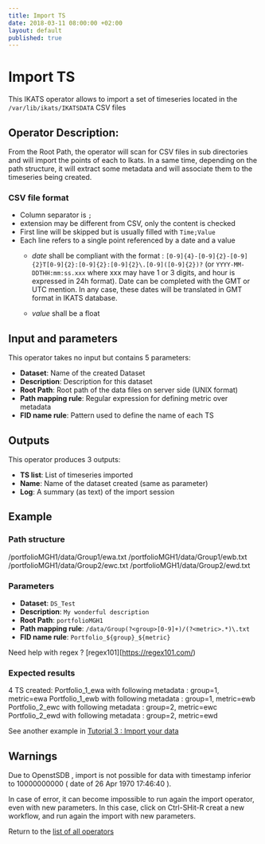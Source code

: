 ```yaml
---
title: Import TS
date: 2018-03-11 08:00:00 +02:00
layout: default
published: true
---
```


# Import TS
This IKATS operator allows to import a set of timeseries located in the `/var/lib/ikats/IKATSDATA` CSV files

## Operator Description:

From the Root Path, the operator will scan for CSV files in sub directories and will import the points of each to Ikats.
In a same time, depending on the path structure, it will extract some metadata and will associate them to the timeseries being created.

### CSV file format
- Column separator is `;`
- extension may be different from CSV, only the content is checked
- First line will be skipped but is usually filled with `Time;Value`
- Each line refers to a single point referenced by a date and a value
  - *date* shall be compliant with the format : `[0-9]{4}-[0-9]{2}-[0-9]{2}T[0-9]{2}:[0-9]{2}:[0-9]{2}\.[0-9]([0-9]{2})?` (or `YYYY-MM-DDTHH:mm:ss.xxx` where xxx may have 1 or 3 digits, and hour is expressed in 24h format).
  Date can be completed with the GMT or UTC mention. In any case, these dates will be translated in GMT format in IKATS database.

  - *value* shall be a float

## Input and parameters

This operator takes no input but contains 5 parameters:

- **Dataset**: Name of the created Dataset
- **Description**: Description for this dataset
- **Root Path**: Root path of the data files on server side (UNIX format)
- **Path mapping rule**: Regular expression for defining metric over metadata
- **FID name rule**: Pattern used to define the name of each TS

## Outputs

This operator produces 3 outputs:

- **TS list**: List of timeseries imported
- **Name**: Name of the dataset created (same as parameter)
- **Log**: A summary (as text) of the import session

## Example

### Path structure
/portfolioMGH1/data/Group1/ewa.txt
/portfolioMGH1/data/Group1/ewb.txt
/portfolioMGH1/data/Group2/ewc.txt
/portfolioMGH1/data/Group2/ewd.txt

### Parameters
- **Dataset**: `DS_Test`
- **Description**: `My wonderful description`
- **Root Path**: `portfolioMGH1`
- **Path mapping rule**: `/data/Group(?<group>[0-9]+)/(?<metric>.*)\.txt`
- **FID name rule**: `Portfolio_${group}_${metric}`

Need help with regex ? [regex101][https://regex101.com/)


### Expected results

4 TS created:
Portfolio_1_ewa with following metadata : group=1, metric=ewa
Portfolio_1_ewb with following metadata : group=1, metric=ewb
Portfolio_2_ewc with following metadata : group=2, metric=ewc
Portfolio_2_ewd with following metadata : group=2, metric=ewd


See another example in [Tutorial 3 : Import your data](/doc/tutorials/tuto_imports.html) 

## Warnings
  Due to OpenstSDB , import is not possible for data with timestamp inferior to 10000000000 ( date of 26 Apr 1970 17:46:40 ).

  In case of error, it can become impossible to run again the import operator, even with new parameters. In this case, click on Ctrl-SHit-R creat a new workflow, and run again the import with new parameters.


Return to the [list of all operators](/operators.html)
